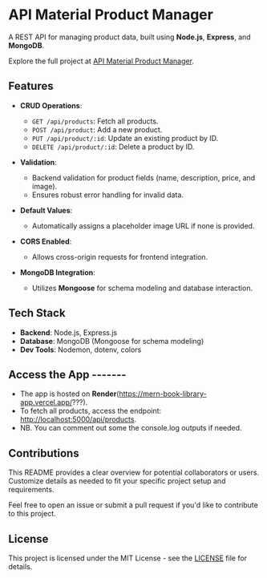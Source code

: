 # API Material Product Manager

A REST API for managing product data, built using **Node.js**, **Express**, and **MongoDB**.

Explore the full project at [API Material Product Manager](https://mern-book-library-app.vercel.app/?????).

## Features

- **CRUD Operations**:

  - `GET /api/products`: Fetch all products.
  - `POST /api/product`: Add a new product.
  - `PUT /api/product/:id`: Update an existing product by ID.
  - `DELETE /api/product/:id`: Delete a product by ID.

- **Validation**:

  - Backend validation for product fields (name, description, price, and image).
  - Ensures robust error handling for invalid data.

- **Default Values**:

  - Automatically assigns a placeholder image URL if none is provided.

- **CORS Enabled**:

  - Allows cross-origin requests for frontend integration.

- **MongoDB Integration**:
  - Utilizes **Mongoose** for schema modeling and database interaction.

## Tech Stack

- **Backend**: Node.js, Express.js
- **Database**: MongoDB (Mongoose for schema modeling)
- **Dev Tools**: Nodemon, dotenv, colors

## Access the App -------

- The app is hosted on **Render**(https://mern-book-library-app.vercel.app/???).
- To fetch all products, access the endpoint: [http://localhost:5000/api/products](http://localhost:5000/api/products).
- NB. You can comment out some the console.log outputs if needed.

## Contributions

This README provides a clear overview for potential collaborators or users. Customize details as needed to fit your specific project setup and requirements.

Feel free to open an issue or submit a pull request if you'd like to contribute to this project.

## License

This project is licensed under the MIT License - see the [LICENSE](./LICENCE) file for details.
